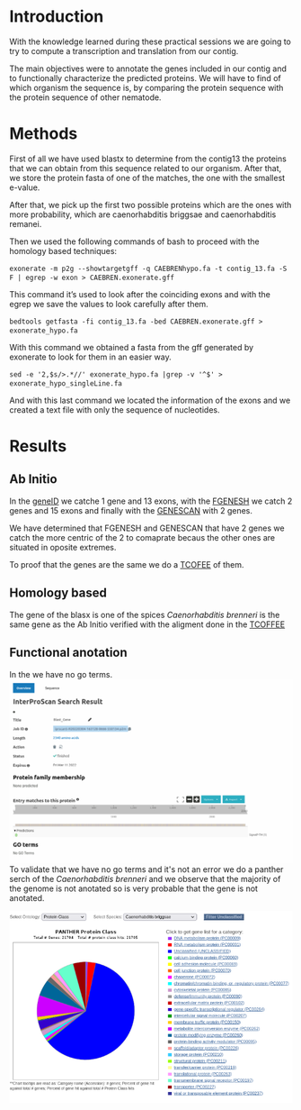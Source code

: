 
# Introduction

With the knowledge learned during these practical sessions we are going to try to compute a transcription and translation from our contig. 

The main objectives were to annotate the genes included in our contig and to functionally characterize the predicted proteins. We will have to find of which organism the sequence is, by comparing the protein sequence with the protein sequence of other nematode. 
# Methods

First of all we have used blastx to determine from the contig13 the proteins that we can obtain from this sequence related to our organism. After that, we store the protein fasta of one of the matches, the one with the smallest e-value.                    

After that, we pick up the first two possible proteins which are the ones with more probability, which are caenorhabditis briggsae and caenorhabditis remanei.

Then we used the following commands of bash to proceed with the homology based techniques:
~~~
exonerate -m p2g --showtargetgff -q CAEBRENhypo.fa -t contig_13.fa -S F | egrep -w exon > CAEBREN.exonerate.gff
~~~
This command it’s used to look after the coinciding exons and with the egrep we save the values to look carefully after them.
~~~
bedtools getfasta -fi contig_13.fa -bed CAEBREN.exonerate.gff > exonerate_hypo.fa
~~~
With this command we obtained a fasta from the gff generated by exonerate to look for them in an easier way.
~~~
sed -e '2,$s/>.*//' exonerate_hypo.fa |grep -v '^$' > exonerate_hypo_singleLine.fa
~~~
And with this last command we located the information of the exons and we created a text file with only the sequence of nucleotides.

# Results
## Ab Initio
In the [geneID](abInitio/genes/geneIdGene1.fa) we catche 1 gene and 13 exons, with the [FGENESH](anInitio/FGENESH.fa) we catch 2 genes and 15 exons and finally with the [GENESCAN](abInitio/GENESCAN.fa) with 2 genes.

We have determined that FGENESH and GENESCAN that have 2 genes we catch the more centric of the 2 to comaprate becaus the other ones are situated in oposite extremes.

To proof that the genes are the same we do a [TCOFEE](abInitio/TCOFFEE/analysis2.png) of them.

## Homology based
The gene of the blasx is one of the spices *Caenorhabditis brenneri* is the same gene as the Ab Initio verified with the aligment done in the [TCOFFEE](abInitio/TCOFFEE/analisis3.png)

## Functional anotation
In the  we have no go terms.
![iprscan](iprscan/iprscan_analysis.png)
To validate that we have no go terms and it's not an error we do a panther serch of the *Caenorhabditis brenneri* and we observe that the majority of the genome is not anotated so is very probable that the gene is not anotated.

![panther](iprscan/pantherCaebren.png)